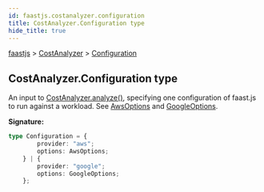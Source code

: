 ```yaml
---
id: faastjs.costanalyzer.configuration
title: CostAnalyzer.Configuration type
hide_title: true
---
```

[faastjs](./faastjs.md) &gt; [CostAnalyzer](./faastjs.costanalyzer.md) &gt; [Configuration](./faastjs.costanalyzer.configuration.md)

## CostAnalyzer.Configuration type

An input to [CostAnalyzer.analyze()](./faastjs.costanalyzer.analyze.md)<!-- -->, specifying one configuration of faast.js to run against a workload. See [AwsOptions](./faastjs.awsoptions.md) and [GoogleOptions](./faastjs.googleoptions.md)<!-- -->.

<b>Signature:</b>

```typescript
type Configuration = {
        provider: "aws";
        options: AwsOptions;
    } | {
        provider: "google";
        options: GoogleOptions;
    };
```